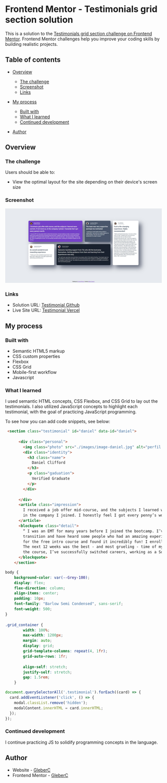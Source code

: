 # Frontend Mentor - Testimonials grid section solution

This is a solution to the [Testimonials grid section challenge on Frontend Mentor](https://www.frontendmentor.io/challenges/testimonials-grid-section-Nnw6J7Un7). Frontend Mentor challenges help you improve your coding skills by building realistic projects. 

## Table of contents

- [Overview](#overview)
  - [The challenge](#the-challenge)
  - [Screenshot](#screenshot)
  - [Links](#links)
- [My process](#my-process)
  - [Built with](#built-with)
  - [What I learned](#what-i-learned)
  - [Continued development](#continued-development)

- [Author](#author)

## Overview

### The challenge

Users should be able to:

- View the optimal layout for the site depending on their device's screen size

### Screenshot

![](screenshot.jpg)

### Links

- Solution URL: [Testimonial Github](https://github.com/GleberC/testimonials)
- Live Site URL: [Testimonial Vercel](https://testimonials-umber-rho.vercel.app/)

## My process

### Built with

- Semantic HTML5 markup
- CSS custom properties
- Flexbox
- CSS Grid
- Mobile-first workflow
- Javascript

### What I learned

I used semantic HTML concepts, CSS Flexbox, and CSS Grid to lay out the testimonials. I also utilized JavaScript concepts to highlight each testimonial, with the goal of practicing JavaScript programming.

To see how you can add code snippets, see below:

```html
 <section class="testimonial" id="daniel" data-id="daniel">

      <div class="personal">
        <img class="photo" src="./images/image-daniel.jpg" alt="perfil photo">
        <div class="identity">
          <h3 class="name">
            Daniel Clifford
          </h3>
          <p class="gaduation">
            Verified Graduate
          </p>
        </div>
  
      </div>
      <article class="impression">
        I received a job offer mid-course, and the subjects I learned were current, if not more so,
        in the company I joined. I honestly feel I got every penny’s worth.
      </article>
      <blockquote class="detail">
        “ I was an EMT for many years before I joined the bootcamp. I’ve been looking to make a
        transition and have heard some people who had an amazing experience here. I signed up
        for the free intro course and found it incredibly fun! I enrolled shortly thereafter.
        The next 12 weeks was the best - and most grueling - time of my life. Since completing
        the course, I’ve successfully switched careers, working as a Software Engineer at a VR startup. ”
      </blockquote>
    </section>
```
```css
body {
    background-color: var(--Grey-100);
    display: flex;
    flex-direction: column;
    align-items: center;
    padding: 10px;
    font-family: "Barlow Semi Condensed", sans-serif;
    font-weight: 500;
}

.grid_container {
        width: 100%;
        max-width: 1200px; 
        margin: auto; 
        display: grid;
        grid-template-columns: repeat(4, 1fr); 
        grid-auto-rows: 1fr;  
        
        align-self: stretch;
        justify-self: stretch;
        gap: 1.5rem;
    }
```
```js
document.querySelectorAll('.testimonial').forEach((card) => {
  card.addEventListener('click', () => {
    modal.classList.remove('hidden');
    modalContent.innerHTML = card.innerHTML;
  });
});

```
### Continued development

I continue practicing JS to solidify programming concepts in the language.

## Author

- Website - [GleberC](https://github.com/GleberC)
- Frontend Mentor - [GleberC](https://www.frontendmentor.io/profile/GleberC)
